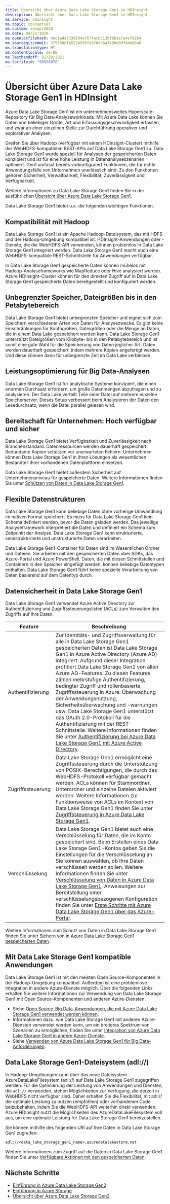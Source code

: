 ```yaml
---
title: Übersicht über Azure Data Lake Storage Gen1 in HDInsight
description: Übersicht über Data Lake Storage Gen1 in HDInsight.
ms.service: hdinsight
ms.topic: conceptual
ms.custom: seoapr2020
ms.date: 04/21/2020
ms.openlocfilehash: 4ac1a48733d104e7674acbc13bfbb1e7a4cf02b4
ms.sourcegitcommit: 2f9f306fa5224595fa5f8ec6af498a0df4de08a8
ms.translationtype: HT
ms.contentlocale: de-DE
ms.lasthandoff: 01/28/2021
ms.locfileid: "98938878"
---
```

# <a name="azure-data-lake-storage-gen1-overview-in-hdinsight"></a>Übersicht über Azure Data Lake Storage Gen1 in HDInsight

Azure Data Lake Storage Gen1 ist ein unternehmensweites Hyperscale-Repository für Big Data-Analyseworkloads. Mit Azure Data Lake können Sie Daten von beliebiger Größe, Art und Erfassungsgeschwindigkeit erfassen, und zwar an einer einzelnen Stelle zur Durchführung operativer und explorativer Analysen.

Greifen Sie über Hadoop (verfügbar mit einem HDInsight-Cluster) mithilfe der WebHDFS-kompatiblen REST-APIs auf Data Lake Storage Gen1 zu. Data Lake Storage Gen1 wurde speziell für Analysen der gespeicherten Daten konzipiert und ist für eine hohe Leistung in Datenanalyseszenarien optimiert. Gen1 umfasst bereits vorkonfiguriert Funktionen, die für echte Anwendungsfälle von Unternehmen unerlässlich sind. Zu den Funktionen gehören Sicherheit, Verwaltbarkeit, Flexibilität, Zuverlässigkeit und Verfügbarkeit.

Weitere Informationen zu Data Lake Storage Gen1 finden Sie in der ausführlichen [Übersicht über Azure Data Lake Storage Gen1](../data-lake-store/data-lake-store-overview.md).

Data Lake Storage Gen1 bietet u.a. die folgenden wichtigen Funktionen.

## <a name="compatibility-with-hadoop"></a>Kompatibilität mit Hadoop

Data Lake Storage Gen1 ist ein Apache Hadoop-Dateisystem, das mit HDFS und der Hadoop-Umgebung kompatibel ist.  HDInsight-Anwendungen oder -Dienste, die die WebHDFS-API verwenden, können problemlos in Data Lake Storage Gen1 integriert werden. Data Lake Storage Gen1 macht auch eine WebHDFS-kompatible REST-Schnittstelle für Anwendungen verfügbar.

In Data Lake Storage Gen1 gespeicherte Daten können mühelos mit Hadoop-Analyseframeworks wie MapReduce oder Hive analysiert werden. Azure HDInsight-Cluster können für den direkten Zugriff auf in Data Lake Storage Gen1 gespeicherte Daten bereitgestellt und konfiguriert werden.

## <a name="unlimited-storage-petabyte-files"></a>Unbegrenzter Speicher, Dateigrößen bis in den Petabytebereich

Data Lake Storage Gen1 bietet unbegrenzten Speicher und eignet sich zum Speichern verschiedener Arten von Daten für Analysezwecke. Es gibt keine Einschränkungen für Kontogrößen, Dateigrößen oder die Menge an Daten, die in einem Data Lake gespeichert werden kann. Data Lake Storage Gen1 unterstützt Dateigrößen vom Kilobyte- bis in den Petabytebereich und ist somit eine gute Wahl für die Speicherung von Daten jeglicher Art. Daten werden dauerhaft gespeichert, indem mehrere Kopien angefertigt werden. Und diese können dann für unbegrenzte Zeit im Data Lake verbleiben.

## <a name="performance-tuning-for-big-data-analytics"></a>Leistungsoptimierung für Big Data-Analysen

Data Lake Storage Gen1 ist für analytische Systeme konzipiert, die einen enormen Durchsatz erfordern, um große Datenmengen abzufragen und zu analysieren. Der Data Lake verteilt Teile einer Datei auf mehrere einzelne Speicherserver. Dieses Setup verbessert beim Analysieren der Daten den Lesedurchsatz, wenn die Datei parallel gelesen wird.

## <a name="readiness-for-enterprise-highly-available-and-secure"></a>Bereitschaft für Unternehmen: Hoch verfügbar und sicher

Data Lake Storage Gen1 bietet Verfügbarkeit und Zuverlässigkeit nach Branchenstandard. Datenressourcen werden dauerhaft gespeichert: Redundante Kopien schützen vor unerwarteten Fehlern. Unternehmen können Data Lake Storage Gen1 in ihren Lösungen als wesentlichen Bestandteil ihrer vorhandenen Datenplattform einsetzen.

Data Lake Storage Gen1 bietet außerdem Sicherheit auf Unternehmensniveau für gespeicherte Daten. Weitere Informationen finden Sie unter [Schützen von Daten in Data Lake Storage Gen1](#data-security-in-data-lake-storage-gen1).

## <a name="flexible-data-structures"></a>Flexible Datenstrukturen

Data Lake Storage Gen1 kann beliebige Daten ohne vorherige Umwandlung im nativen Format speichern. Es muss für Data Lake Storage Gen1 kein Schema definiert werden, bevor die Daten geladen werden. Das jeweilige Analyseframework interpretiert die Daten und definiert ein Schema zum Zeitpunkt der Analyse. Data Lake Storage Gen1 kann strukturierte, semistrukturierte und unstrukturierte Daten verarbeiten.

Data Lake Storage Gen1-Container für Daten sind im Wesentlichen Ordner und Dateien. Sie arbeiten mit den gespeicherten Daten über SDKs, das Azure-Portal und Azure PowerShell. Daten, die mit diesen Schnittstellen und Containern in den Speicher eingefügt werden, können beliebige Datentypen enthalten. Data Lake Storage Gen1 führt keine spezielle Verarbeitung von Daten basierend auf dem Datentyp durch.

## <a name="data-security-in-data-lake-storage-gen1"></a>Datensicherheit in Data Lake Storage Gen1

Data Lake Storage Gen1 verwendet Azure Active Directory zur Authentifizierung und Zugriffssteuerungslisten (ACLs) zum Verwalten des Zugriffs auf Ihre Daten.

| **Feature** | **Beschreibung** |
| --- | --- |
| Authentifizierung |Zur Identitäts- und Zugriffsverwaltung für alle in Data Lake Storage Gen1 gespeicherten Daten ist Data Lake Storage Gen1 in Azure Active Directory (Azure AD) integriert. Aufgrund dieser Integration profitiert Data Lake Storage Gen1 von allen Azure AD-Features. Zu diesen Features zählen mehrstufige Authentifizierung, bedingter Zugriff und rollenbasierte Zugriffssteuerung in Azure. Überwachung der Anwendungsnutzung, Sicherheitsüberwachung und -warnungen usw. Data Lake Storage Gen1 unterstützt das OAuth 2.0-Protokoll für die Authentifizierung mit der REST-Schnittstelle. Weitere Informationen finden Sie unter [Authentifizierung bei Azure Data Lake Storage Gen1 mit Azure Active Directory](../data-lake-store/data-lakes-store-authentication-using-azure-active-directory.md).|
| Zugriffssteuerung |Data Lake Storage Gen1 ermöglicht eine Zugriffssteuerung durch die Unterstützung von POSIX-Berechtigungen, die durch das WebHDFS-Protokoll verfügbar gemacht werden. ACLs können für Stammordner, Unterordner und einzelne Dateien aktiviert werden. Weitere Informationen zur Funktionsweise von ACLs im Kontext von Data Lake Storage Gen1 finden Sie unter [Zugriffssteuerung in Azure Data Lake Storage Gen1](../data-lake-store/data-lake-store-access-control.md). |
| Verschlüsselung |Data Lake Storage Gen1 bietet auch eine Verschlüsselung für Daten, die im Konto gespeichert sind. Beim Erstellen eines Data Lake Storage Gen1-Kontos geben Sie die Einstellungen für die Verschlüsselung an. Sie können auswählen, ob Ihre Daten verschlüsselt werden sollen. Weitere Informationen finden Sie unter [Verschlüsselung von Daten in Azure Data Lake Storage Gen1](../data-lake-store/data-lake-store-encryption.md). Anweisungen zur Bereitstellung einer verschlüsselungsbezogenen Konfiguration finden Sie unter [Erste Schritte mit Azure Data Lake Storage Gen1 über das Azure-Portal](../data-lake-store/data-lake-store-get-started-portal.md). |

Weitere Informationen zum Schutz von Daten in Data Lake Storage Gen1 finden Sie unter [Sichern von in Azure Data Lake Storage Gen1 gespeicherten Daten](../data-lake-store/data-lake-store-secure-data.md).

## <a name="applications-that-are-compatible-with-data-lake-storage-gen1"></a>Mit Data Lake Storage Gen1 kompatible Anwendungen

Data Lake Storage Gen1 ist mit den meisten Open Source-Komponenten in der Hadoop-Umgebung kompatibel. Außerdem ist eine problemlose Integration in andere Azure-Dienste möglich.  Über die folgenden Links erhalten Sie weitere Informationen zur Verwendung von Data Lake Storage Gen1 mit Open Source-Komponenten und anderen Azure-Diensten.

* Siehe [Open Source-Big Data-Anwendungen, die mit Azure Data Lake Storage Gen1 verwendet werden können](../data-lake-store/data-lake-store-compatible-oss-other-applications.md).
* Informationen dazu, wie Data Lake Storage Gen1 mit anderen Azure-Diensten verwendet werden kann, um ein breiteres Spektrum von Szenarien zu ermöglichen, finden Sie unter [Integration von Azure Data Lake Storage Gen1 in andere Azure-Dienste](../data-lake-store/data-lake-store-integrate-with-other-services.md).
* Siehe [Verwenden von Azure Data Lake Storage Gen1 für Big Data-Anforderungen](../data-lake-store/data-lake-store-data-scenarios.md).

## <a name="data-lake-storage-gen1-file-system-adl"></a>Data Lake Storage Gen1-Dateisystem (adl://)

In Hadoop-Umgebungen kann über das neue Dateisystem AzureDataLakeFilesystem (adl://) auf Data Lake Storage Gen1 zugegriffen werden. Für die Optimierung der Leistung von Anwendungen und Diensten, die `adl://` verwenden, stehen Möglichkeiten zur Verfügung, die derzeit in WebHDFS nicht verfügbar sind. Daher erhalten Sie die Flexibilität, mit adl:// die optimale Leistung zu nutzen (empfohlen) oder vorhandenen Code beizubehalten, indem Sie die WebHDFS-API weiterhin direkt verwenden. Azure HDInsight nutzt die Möglichkeiten des AzureDataLakeFilesystem voll aus, um eine optimale Leistung für Data Lake Storage Gen1 bereitzustellen.

Sie können mithilfe des folgenden URI auf Ihre Daten in Data Lake Storage Gen1 zugreifen:

`adl://<data_lake_storage_gen1_name>.azuredatalakestore.net`

Weitere Informationen zum Zugriff auf die Daten in Data Lake Storage Gen1 finden Sie unter [Verfügbare Aktionen mit den gespeicherten Daten](../data-lake-store/data-lake-store-get-started-portal.md#properties).

## <a name="next-steps"></a>Nächste Schritte

* [Einführung in Azure Data Lake Storage Gen2](../storage/blobs/data-lake-storage-introduction.md)
* [Einführung in Azure Storage](../storage/common/storage-introduction.md)
* [Übersicht über Azure Data Lake Storage Gen2](./overview-data-lake-storage-gen2.md)